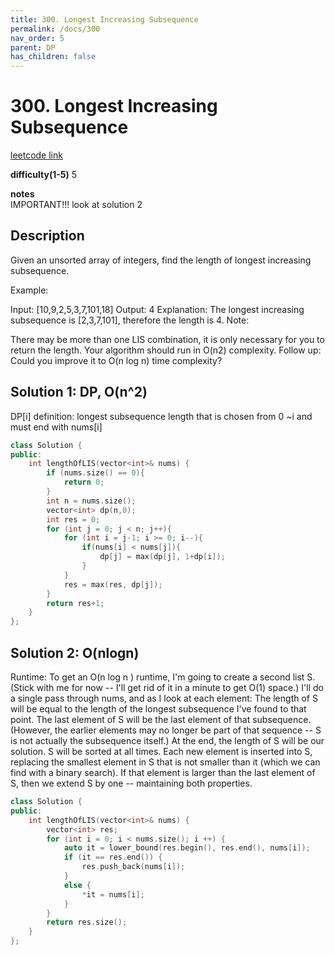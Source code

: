 ```yaml
---
title: 300. Longest Increasing Subsequence
permalink: /docs/300
nav_order: 5
parent: DP
has_children: false
---
```

# 300. Longest Increasing Subsequence
[leetcode link](https://leetcode.com/problems/longest-increasing-subsequence/)

**difficulty(1-5)** 
5

**notes**   
IMPORTANT!!!
look at solution 2

## Description
Given an unsorted array of integers, find the length of longest increasing subsequence.

Example:

Input: [10,9,2,5,3,7,101,18]
Output: 4 
Explanation: The longest increasing subsequence is [2,3,7,101], therefore the length is 4. 
Note:

There may be more than one LIS combination, it is only necessary for you to return the length.
Your algorithm should run in O(n2) complexity.
Follow up: Could you improve it to O(n log n) time complexity?

## Solution 1: DP, O(n^2)
DP[i] definition: 
longest subsequence length that is chosen from 0 ~i and must end with nums[i]

```c++
class Solution {
public:
    int lengthOfLIS(vector<int>& nums) {
        if (nums.size() == 0){
            return 0;
        }
        int n = nums.size();
        vector<int> dp(n,0);
        int res = 0;
        for (int j = 0; j < n; j++){
            for (int i = j-1; i >= 0; i--){
                if(nums[i] < nums[j]){
                    dp[j] = max(dp[j], 1+dp[i]);
                }
            }
            res = max(res, dp[j]);
        }
        return res+1;
    }
};
```

## Solution 2:  O(nlogn)
Runtime: To get an O(n log n ) runtime, I'm going to create a second list S. (Stick with me for now -- I'll get rid of it in a minute to get O(1) space.) I'll do a single pass through nums, and as I look at each element:
The length of S will be equal to the length of the longest subsequence I've found to that point.
The last element of S will be the last element of that subsequence. (However, the earlier elements may no longer be part of that sequence -- S is not actually the subsequence itself.)
At the end, the length of S will be our solution.
S will be sorted at all times. Each new element is inserted into S, replacing the smallest element in S that is not smaller than it (which we can find with a binary search). If that element is larger than the last element of S, then we extend S by one -- maintaining both properties.

```c++
class Solution {
public:
    int lengthOfLIS(vector<int>& nums) {
        vector<int> res;
        for (int i = 0; i < nums.size(); i ++) {
            auto it = lower_bound(res.begin(), res.end(), nums[i]);
            if (it == res.end()) {
                res.push_back(nums[i]);
            }
            else {
                *it = nums[i];
            }
        }
        return res.size();
    }
};
```

<!-- 
Default label
{: .label }

Blue label
{: .label .label-blue }

Stable
{: .label .label-green }

New release
{: .label .label-purple }

Coming soon
{: .label .label-yellow }

Deprecated
{: .label .label-red } -->
